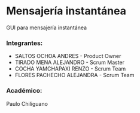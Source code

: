 ﻿# Mensajería instantánea
GUI para mensajería instantánea

### Integrantes:

- SALTOS OCHOA ANDRES - Product Owner
- TIRADO MENA ALEJANDRO - Scrum Master
- COCHA YAMCHAPAXI RENZO - Scrum Team	 
- FLORES PACHECHO ALEJANDRA - Scrum Team


### Académico:
Paulo Chiliguano
